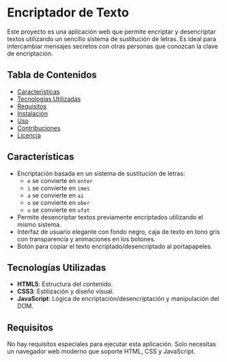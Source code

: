 # Encriptador de Texto

Este proyecto es una aplicación web que permite encriptar y desencriptar textos utilizando un sencillo sistema de sustitución de letras. Es ideal para intercambiar mensajes secretos con otras personas que conozcan la clave de encriptación.

## Tabla de Contenidos

- [Características](#características)
- [Tecnologías Utilizadas](#tecnologías-utilizadas)
- [Requisitos](#requisitos)
- [Instalación](#instalación)
- [Uso](#uso)
- [Contribuciones](#contribuciones)
- [Licencia](#licencia)

## Características

- Encriptación basada en un sistema de sustitución de letras:
  - `e` se convierte en `enter`
  - `i` se convierte en `imes`
  - `a` se convierte en `ai`
  - `o` se convierte en `ober`
  - `u` se convierte en `ufat`
- Permite desencriptar textos previamente encriptados utilizando el mismo sistema.
- Interfaz de usuario elegante con fondo negro, caja de texto en tono gris con transparencia y animaciones en los botones.
- Botón para copiar el texto encriptado/desencriptado al portapapeles.

## Tecnologías Utilizadas

- **HTML5**: Estructura del contenido.
- **CSS3**: Estilización y diseño visual.
- **JavaScript**: Lógica de encriptación/desencriptación y manipulación del DOM.

## Requisitos

No hay requisitos especiales para ejecutar esta aplicación. Solo necesitas un navegador web moderno que soporte HTML, CSS y JavaScript.

